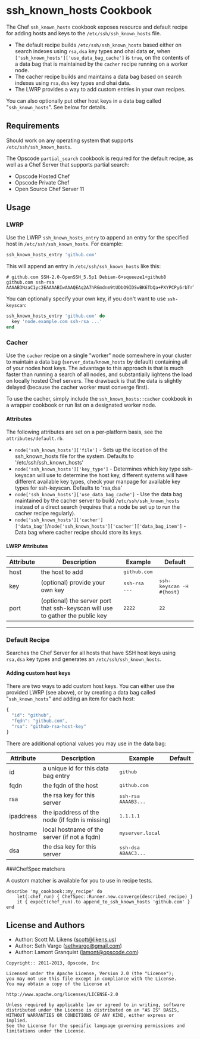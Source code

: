 ssh_known_hosts Cookbook
========================
The Chef `ssh_known_hosts` cookbook exposes resource and default recipe for adding hosts and keys to the `/etc/ssh/ssh_known_hosts` file.

- The default recipe builds `/etc/ssh/ssh_known_hosts` based either on search indexes using `rsa,dsa` key types and ohai data **or**, when `['ssh_known_hosts']['use_data_bag_cache']` is `true`, on the contents of a data bag that is maintained by the `cacher` recipe running on a worker node.
- The cacher recipe builds and maintains a data bag based on search indexes using `rsa,dsa` key types and ohai data.
- The LWRP provides a way to add custom entries in your own recipes.

You can also optionally put other host keys in a data bag called "`ssh_known_hosts`". See below for details.


Requirements
------------
Should work on any operating system that supports `/etc/ssh/ssh_known_hosts`.

The Opscode `partial_search` cookbook is required for the default recipe, as well as a Chef Server that supports partial search:

- Opscode Hosted Chef
- Opscode Private Chef
- Open Source Chef Server 11


Usage
-----
### LWRP

Use the LWRP `ssh_known_hosts_entry` to append an entry for the specified host in `/etc/ssh/ssh_known_hosts`. For example:

```ruby
ssh_known_hosts_entry 'github.com'
```

This will append an entry in `/etc/ssh/ssh_known_hosts` like this:

```text
# github.com SSH-2.0-OpenSSH_5.5p1 Debian-6+squeeze1+github8
github.com ssh-rsa AAAAB3NzaC1yc2EAAAABIwAAAQEAq2A7hRGmdnm9tUDbO9IDSwBK6TbQa+PXYPCPy6rbTrTtw7PHkccKrpp0yVhp5HdEIcKr6pLlVDBfOLX9QUsyCOV0wzfjIJNlGEYsdlLJizHhbn2mUjvSAHQqZETYP81eFzLQNnPHt4EVVUh7VfDESU84KezmD5QlWpXLmvU31/yMf+Se8xhHTvKSCZIFImWwoG6mbUoWf9nzpIoaSjB+weqqUUmpaaasXVal72J+UX2B+2RPW3RcT0eOzQgqlJL3RKrTJvdsjE3JEAvGq3lGHSZXy28G3skua2SmVi/w4yCE6gbODqnTWlg7+wC604ydGXA8VJiS5ap43JXiUFFAaQ==
```

You can optionally specify your own key, if you don't want to use `ssh-keyscan`:

```ruby
ssh_known_hosts_entry 'github.com' do
  key 'node.example.com ssh-rsa ...'
end
```

### Cacher

Use the `cacher` recipe on a single "worker" node somewhere in your cluster to maintain a data bag (`server_data/known_hosts` by default) containing all of your nodes host keys.  The advantage to this approach is that is much faster than running a search of all nodes, and substantially lightens the load on locally hosted Chef servers.  The drawback is that the data is slightly delayed (because the cacher worker must converge first).

To use the cacher, simply include the `ssh_known_hosts::cacher` cookbook in a wrapper cookbook or run list on a designated worker node.

#### Attributes

The following attributes are set on a per-platform basis, see the `attributes/default.rb`.

* `node['ssh_known_hosts']['file']` - Sets up the location of the ssh_known_hosts file for the system. 
  Defaults to '/etc/ssh/ssh_known_hosts'
* `node['ssh_known_hosts']['key_type']` - Determines which key type ssh-keyscan will use to determine the 
  host key, different systems will have different available key types, check your manpage for available 
  key types for ssh-keyscan. Defaults to 'rsa,dsa'
* `node['ssh_known_hosts']['use_data_bag_cache']` - Use the data bag maintained by the cacher server to build `/etc/ssh/ssh_known_hosts` instead of a direct search (requires that a node be set up to run the cacher recipe regularly).
* `node['ssh_known_hosts']['cacher']['data_bag']`/`node['ssh_known_hosts']['cacher']['data_bag_item']` - Data bag where cacher recipe should store its keys.

#### LWRP Attributes

<table>
  <thead>
    <tr>
      <th>Attribute</th>
      <th>Description</th>
      <th>Example</th>
      <th>Default</th>
    </tr>
  </thead>

  <tbody>
    <tr>
      <td>host</td>
      <td>the host to add</td>
      <td><tt>github.com</tt></td>
      <td></td>
    </tr>
    <tr>
      <td>key</td>
      <td>(optional) provide your own key</td>
      <td><tt>ssh-rsa ...</tt></td>
      <td><tt>ssh-keyscan -H #{host}</tt></td>
    </tr>
    <tr>
      <td>port</td>
      <td>(optional) the server port that ssh-keyscan will use to gather the public key</td>
      <td><tt>2222</tt></td>
      <td><tt>22</tt></td>
    </tr>
  </tbody>
</table>

- - -

### Default Recipe

Searches the Chef Server for all hosts that have SSH host keys using `rsa,dsa` key types and generates an `/etc/ssh/ssh_known_hosts`.

#### Adding custom host keys

There are two ways to add custom host keys. You can either use the provided LWRP (see above), or by creating a data bag called "`ssh_known_hosts`" and adding an item for each host:

```javascript
{
  "id": "github",
  "fqdn": "github.com",
  "rsa": "github-rsa-host-key"
}
```

There are additional optional values you may use in the data bag:

<table>
  <thead>
    <tr>
      <th>Attribute</th>
      <th>Description</th>
      <th>Example</th>
      <th>Default</th>
    </tr>
  </thead>

  <tbody>
    <tr>
      <td>id</td>
      <td>a unique id for this data bag entry</td>
      <td><tt>github</tt></td>
      <td></td>
    </tr>
    <tr>
      <td>fqdn</td>
      <td>the fqdn of the host</td>
      <td><tt>github.com</tt></td>
      <td></td>
    </tr>
    <tr>
      <td>rsa</td>
      <td>the rsa key for this server</td>
      <td><tt>ssh-rsa AAAAB3...</tt></td>
      <td></td>
    </tr>
    <tr>
      <td>ipaddress</td>
      <td>the ipaddress of the node (if fqdn is missing)</td>
      <td><tt>1.1.1.1</tt></td>
      <td></td>
    </tr>
    <tr>
      <td>hostname</td>
      <td>local hostname of the server (if not a fqdn)</td>
      <td><tt>myserver.local</tt></td>
      <td></td>
    </tr>
    <tr>
      <td>dsa</td>
      <td>the dsa key for this server</td>
      <td><tt>ssh-dsa ABAAC3...</tt></td>
      <td></td>
    </tr>
  </tbody>
</table>

###ChefSpec matchers

A custom matcher is available for you to use in recipe tests.

``` 
describe 'my_cookbook::my_recipe' do
	let(:chef_run) { ChefSpec::Runner.new.converge(described_recipe) }
	it { expect(chef_run).to append_to_ssh_known_hosts 'github.com' }
end
```


License and Authors
-------------------
- Author: Scott M. Likens (<scott@likens.us>)
- Author: Seth Vargo (<sethvargo@gmail.com>)
- Author: Lamont Granquist (<lamont@opscode.com>)

```text
Copyright:: 2011-2013, Opscode, Inc

Licensed under the Apache License, Version 2.0 (the "License");
you may not use this file except in compliance with the License.
You may obtain a copy of the License at

http://www.apache.org/licenses/LICENSE-2.0

Unless required by applicable law or agreed to in writing, software
distributed under the License is distributed on an "AS IS" BASIS,
WITHOUT WARRANTIES OR CONDITIONS OF ANY KIND, either express or implied.
See the License for the specific language governing permissions and
limitations under the License.
```
